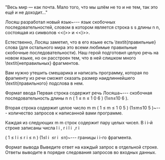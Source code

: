 "Весь мир — как почта. Мало того, что мы шлём не то и не тем, так это ещё и не доходит..."

Лосяш разработал новый язык~--- язык скобочных последовательностей, словом в котором является строка 
s
s длины 
n
n, состоящая из символов <<(>> и <<)>>.

Естественно, Лосяш заметил, что в его языке есть \textit{правильные} слова (для остального мира это всеми любимые правильные скобочные последовательности). Наш герой подготовил целую речь на новом языке, но он расстроен тем, что в ней слишком много \textit{неправильных} фрагментов.

Вам нужно утешить смешарика и написать программу, которая по фрагменту из речи сможет сказать размер наидлиннейшего \textit{правильного} подслова в нем.

Формат ввода
Первая строка содержит речь Лосяша~--- скобочная последовательность длины 
n
n 
(
1
≤
n
≤
1
0
6
)
(1≤n≤10 
6
 ).

Вторая строка содержит целое число 
m
m 
(
1
≤
m
≤
1
0
5
)
(1≤m≤10 
5
 )~--- количество запросов к написанной вами программе.

Каждая из следующих 
m
m строк содержит пару целых чисел. В 
i
i-й строке записаны числа 
l
i
,
r
i
l 
i
​
 ,r 
i
​
  
(
1
≤
l
i
≤
r
i
≤
n
)
(1≤l 
i
​
 ≤r 
i
​
 ≤n)~--- границы 
i
i-го фрагмента.

Формат вывода
Выведите ответ на каждый запрос в отдельной строке. Ответы выводите в порядке следования запросов во входных данных.
